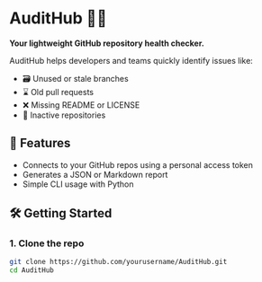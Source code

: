 # AuditHub 🕵️‍♂️

**Your lightweight GitHub repository health checker.**

AuditHub helps developers and teams quickly identify issues like:
- 🗃️ Unused or stale branches
- ⌛ Old pull requests
- ❌ Missing README or LICENSE
- 🧪 Inactive repositories

## 🚀 Features
- Connects to your GitHub repos using a personal access token
- Generates a JSON or Markdown report
- Simple CLI usage with Python

## 🛠️ Getting Started

### 1. Clone the repo
```bash
git clone https://github.com/yourusername/AuditHub.git
cd AuditHub
